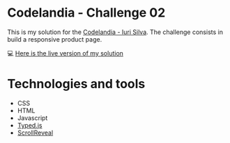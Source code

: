 # Codelandia - Challenge 02

This is my solution for the [Codelandia - Iuri Silva](https://discord.com/channels/853354677411905578/855846897854971914). The challenge consists in build a responsive product page.

💻 [Here is the live version of my solution](https://vivianemartini.github.io/jordan-shoes-challenge.github.io/)

# Technologies and tools

* CSS
* HTML
* Javascript
* [Typed.js](https://mattboldt.com/demos/typed-js/)
* [ScrollReveal](https://scrollrevealjs.org/guide/customization.html)
